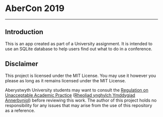# AberCon 2019

---

## Introduction

This is an app created as part of a University assignment. It is intended to use an SQLite database to help users find out what to do in a conference.

## Disclaimer

This project is licensed under the MIT License. You may use it however you please as long as it remains licensed under the MIT License.

Aberystwyth University students may want to consult the [Regulation on Unacceptable Academic Practice](https://www.aber.ac.uk/en/academic-registry/handbook/regulations/uap/) ([Rheoliad ynghylch Ymddygiad Annerbyniol](https://www.aber.ac.uk/cy/academic-registry/handbook/regulations/uap/)) before reviewing this work. The author of this project holds no responsibility for any issues that may arise from the use of this repository as a reference.